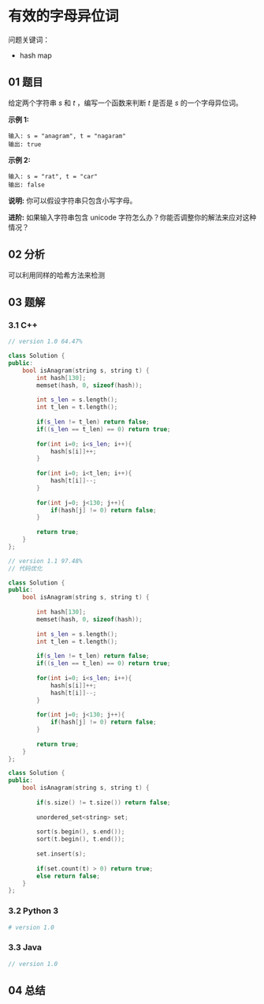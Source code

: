 # 有效的字母异位词 

问题关键词：

- hash map

## 01 题目

给定两个字符串 *s* 和 *t* ，编写一个函数来判断 *t* 是否是 *s* 的一个字母异位词。

**示例 1:**

```
输入: s = "anagram", t = "nagaram"
输出: true
```

**示例 2:**

```
输入: s = "rat", t = "car"
输出: false
```

**说明:**
你可以假设字符串只包含小写字母。

**进阶:**
如果输入字符串包含 unicode 字符怎么办？你能否调整你的解法来应对这种情况？

## 02 分析

可以利用同样的哈希方法来检测

## 03 题解

### 3.1 C++

```c++
// version 1.0 64.47%

class Solution {
public:
    bool isAnagram(string s, string t) {
        int hash[130];
        memset(hash, 0, sizeof(hash));
        
        int s_len = s.length();
        int t_len = t.length();
        
        if(s_len != t_len) return false;
        if((s_len == t_len) == 0) return true;
        
        for(int i=0; i<s_len; i++){
            hash[s[i]]++;
        }
        
        for(int i=0; i<t_len; i++){
            hash[t[i]]--;
        }
        
        for(int j=0; j<130; j++){
            if(hash[j] != 0) return false;
        }
        
        return true;       
    }
};
```

```c++
// version 1.1 97.48%
// 代码优化

class Solution {
public:
    bool isAnagram(string s, string t) {
        
        int hash[130];
        memset(hash, 0, sizeof(hash));
        
        int s_len = s.length();
        int t_len = t.length();
        
        if(s_len != t_len) return false;
        if((s_len == t_len) == 0) return true;
        
        for(int i=0; i<s_len; i++){
            hash[s[i]]++;
            hash[t[i]]--;
        }
        
        for(int j=0; j<130; j++){
            if(hash[j] != 0) return false;
        }
        
        return true; 
    }
};
```



```c++
class Solution {
public:
    bool isAnagram(string s, string t) {
        
        if(s.size() != t.size()) return false;
        
        unordered_set<string> set;
        
        sort(s.begin(), s.end());
        sort(t.begin(), t.end());
        
        set.insert(s);
        
        if(set.count(t) > 0) return true;
        else return false; 
    }
};
```



### 3.2 Python 3

```python
# version 1.0 

```

### 3.3 Java

```java
// version 1.0

```



## 04 总结

